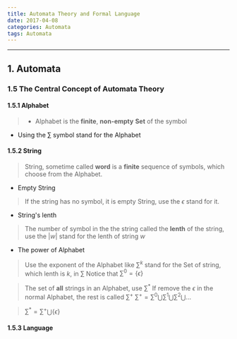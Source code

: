 ```yaml
---
title: Automata Theory and Formal Language
date: 2017-04-08
categories: Automata
tags: Automata
---
```


---

## 1. Automata

### 1.5 The Central Concept of Automata Theory

#### 1.5.1 Alphabet

> - Alphabet is the **finite**, **non-empty** **Set** of the symbol
- Using the $\sum$ symbol stand for the Alphabet

#### 1.5.2 String

> String, sometime called **word** is a **finite** sequence of symbols, which choose from the Alphabet.

- Empty String
> If the string has no symbol, it is empty String, use the $\epsilon$ stand for it.

- String's lenth
> The number of symbol in the the string called the **lenth** of the string, use the $|w|$ stand for the lenth of string $w$

- The power of Alphabet

> Use the exponent of the Alphabet like $\sum^k$ stand for the Set of string, which lenth is $k$, in $\sum$
Notice that $\sum^0 = \{\epsilon\}$

> The set of **all** strings in an Alphabet, use $\sum^*$
If remove the $\epsilon$ in the normal Alphabet, the rest is called $\sum^+$
$\sum^+ = \sum^0\bigcup\sum^1\bigcup\sum^2\bigcup\dots$

> $\sum^*=\sum^+\bigcup\{\epsilon\}$

#### 1.5.3 Language
